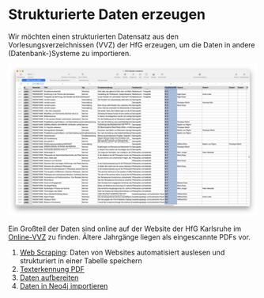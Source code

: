 # Strukturierte Daten erzeugen

Wir möchten einen strukturierten Datensatz aus den Vorlesungsverzeichnissen (VVZ) der HfG erzeugen, um die Daten in andere (Datenbank-)Systeme zu importieren. 

![](liste-1.jpg)

Ein Großteil der Daten sind online auf der Website der HfG Karlsruhe im [Online-VVZ](https://www.hfg-karlsruhe.de/vorlesungsverzeichnis/) zu finden. Ältere Jahrgänge liegen als eingescannte PDFs vor. 

1. [Web Scraping](1-Web-Scraping/): Daten von Websites automatisiert auslesen und strukturiert in einer Tabelle speichern
2. [Texterkennung PDF](2-Texterkennung-PDF/)
3. [Daten aufbereiten](3-Daten-aufbereiten/)
4. [Daten in Neo4j importieren](4-Daten-in-Neo4j-importieren)


